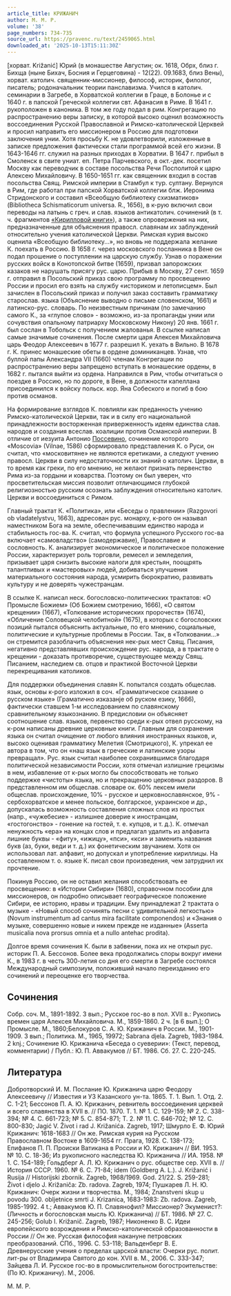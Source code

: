 ```yaml
---
article_title: КРИЖАНИЧ
author: М. М. Р.
volume: '38'
page_numbers: 734-735
source_url: https://pravenc.ru/text/2459065.html
downloaded_at: '2025-10-13T15:11:30Z'
---
```


[хорват. Križanić] Юрий (в монашестве Августин; ок. 1618, Обрх, близ г. Бихща (ныне Бихач, Босния и Герцеговина) - 12(22). 09.1683, близ Вены), хорват. католич. священник-миссионер, философ, историк, филолог, писатель; родоначальник теории панславизма. Учился в католич. семинарии в Загребе, в Хорватской коллегии в Граце, в Болонье и с 1640 г. в папской Греческой коллегии свт. Афанасия в Риме. В 1641 г. рукоположен в каноника. В том же году подал в рим. Конгрегацию по распространению веры записку, в которой высоко оценил возможность воссоединения Русской Православной и Римско-католической Церквей и просил направить его миссионером в Россию для подготовки заключения унии. Хотя просьбу К. не удовлетворили, изложенные в записке предложения фактически стали программой всей его жизни. В 1643-1646 гг. служил на разных приходах в Хорватии. В 1647 г. прибыл в Смоленск в свите униат. еп. Петра Парчевского, в окт.-дек. посетил Москву как переводчик в составе посольства Речи Посполитой к царю Алексею Михайловичу. В 1650-1651 гг. как священник входил в состав посольства Свящ. Римской империи в Стамбул к тур. султану. Вернулся в Рим, где работал при папской Хорватской коллегии блж. Иеронима Стридонского и составил «Всеобщую библиотеку схизматиков» (Bibliotheca Schismaticorum universa. R., 1656), в к-рую включил свои переводы на латынь с греч. и слав. языков антикатолич. сочинений (в т. ч. фрагментов [«Кирилловой книги»](<https://pravenc.ru/text/ Кирилловой книги .html>)), а также опровержения на них, предназначенные для объяснения правосл. славянам их заблуждений относительно учения католической Церкви. Римская курия высоко оценила «Всеобщую библиотеку...», но вновь не поддержала желание К. поехать в Россию. В 1658 г. через московского посланника в Вене он подал прошение о поступлении на царскую службу. Узнав о поражении русских войск в Конотопской битве (1659), призвал запорожских казаков не нарушать присягу рус. царю. Прибыв в Москву, 27 сент. 1659 г. отправил в Посольский приказ свою программу по просвещению России и просил его взять на службу «историком и летописцем». Был зачислен в Посольский приказ и получил заказ составить грамматику старослав. языка (Объяснение выводно о письме словенском, 1661) и латинско-рус. словарь. По неизвестным причинам (по замечанию самого К., за «глупое слово» - возможно, из-за пропаганды унии или сочувствия опальному патриарху Московскому Никону) 20 янв. 1661 г. был сослан в Тобольск с получением жалованья. В ссылке написал самые значимые сочинения. После смерти царя Алексея Михайловича царь Феодор Алексеевич в 1677 г. разрешил К. уехать в Вильно. В 1678 г. К. принес монашеские обеты в ордене доминиканцев. Узнав, что буллой папы Александра VII (1660) членам Конгрегации по распространению веры запрещено вступать в монашеские ордены, в 1682 г. пытался выйти из ордена. Направился в Рим, чтобы отчитаться о поездке в Россию, но по дороге, в Вене, в должности капеллана присоединился к войску польск. кор. Яна Собеского и погиб в бою против османов.

На формирование взглядов К. повлияли как преданность учению Римско-католической Церкви, так и в силу его национальной принадлежности восторженная приверженность идеям единства слав. народов и создания всеслав. коалиции против Османской империи. В отличие от иезуита Антонио [Поссевино](https://pravenc.ru/text/Поссевино.html), сочинение которого «Moscovia» (Vilnae, 1586) сформировало представления К. о Руси, он считал, что «московитяне» не являются еретиками, а следуют учению правосл. Церкви в силу недостаточности их знаний о католич. Церкви, в то время как греки, по его мнению, не желают признать первенство Рима из-за гордыни и коварства. Поэтому он был уверен, что просветительская миссия позволит отличающимся глубокой религиозностью русским осознать заблуждения относительно католич. Церкви и воссоединиться с Римом.

Главный трактат К. «Политика», или «Беседы о правлении» (Razgovori ob vladatelystvu, 1663), адресован рус. монарху, к-рого он называл наместником Бога на земле, обеспечивавшим единство народа и стабильность гос-ва. К. считал, что формула успешного Русского гос-ва включает «самовладство» (самодержавие), Православие и сословность. К. анализирует экономическое и политическое положение России, характеризует роль торговли, ремесел и земледелия, призывает царя снизить высокие налоги для крестьян, поощрять талантливых и «мастеровых» людей, добиваться улучшения материального состояния народа, усмирить бюрократию, развивать культуру и не доверять чужестранцам.

В ссылке К. написал неск. богословско-политических трактатов: «О Промысле Божием» (Об Божием смотрению, 1666), «О святом крещении» (1667), «Толкование исторических пророчеств» (1674), «Обличение Соловецкой челобитной» (1675), в которых с богословских позиций пытался объяснить актуальные, по его мнению, социальные, политические и культурные проблемы в России. Так, в «Толковании...» он стремится разоблачить объяснения нек-рых мест Свящ. Писания, негативно представлявших происхождение рус. народа, а в трактате о крещении - доказать противоречие, существующее между Свящ. Писанием, наследием св. отцов и практикой Восточной Церкви перекрещивания католиков.

Для поддержки объединения славян К. попытался создать общеслав. язык, основы к-рого изложил в соч. «Грамматическое сказание о русском языке» (Граматично изказанjе об руском езику, 1666), фактически ставшем 1-м исследованием по славянскому сравнительному языкознанию. В предисловии он объясняет соотношение слав. языков, первенство среди к-рых отвел русскому, на к-ром написаны древние церковные книги. Главным для сохранения языка он считал очищение от любого влияния иностранных языков, и, высоко оценивая грамматику Мелетия (Смотрицкого), К. упрекал ее автора в том, что он «наш язык в греческие и латинские узоры превращал». Рус. язык считал наиболее сохранившимся благодаря политической независимости России, хотя отмечал излишние грецизмы в нем, избавление от к-рых могло бы способствовать не только поддержке «чистоты» языка, но и прекращению церковных раздоров. В представленном им общеслав. словаре ок. 60% лексем имели общеслав. происхождение, 10% - русское и церковнославянское, 9% - сербохорватское и менее польское, болгарское, украинское и др., допускалась возможность составления сложных слов из простых (напр., «чужебесие» - излишнее доверие к иностранцам, «гостогонство» - гонение на гостей, т. е. купцов, и т. д.). К. отмечал ненужность «ера» на концах слов и предлагал удалить из алфавита лишние буквы - «фиту», «ижицу», «пси», «кси» и заменить названия букв (аз, буки, веди и т. д.) их фонетическим звучанием. Хотя он использовал лат. алфавит, но допускал и употребление кириллицы. На составленном т. о. языке К. писал свои произведения, чем затруднил их прочтение.

Покинув Россию, он не оставил желания способствовать ее просвещению: в «Истории Сибири» (1680), справочном пособии для миссионеров, он подробно описывает географическое положение Сибири, ее историю, нравы и традиции. Ему принадлежат 2 трактата о музыке - «Новый способ сочинять песни с удивительной легкостью» (Novum instrumentum ad cantus mira facilitate componendos) и «Знания о музыке, совершенно новые и никем прежде не изданные» (Asserta musicalia nova prorsus omnia et a nullo antehac prodita).

Долгое время сочинения К. были в забвении, пока их не открыл рус. историк П. А. Бессонов. Более века продолжались споры вокруг имени К., в 1983 г. в честь 300-летия со дня его смерти в Загребе состоялся Международный симпозиум, положивший начало переизданию его сочинений и переоценке его творчества.

## Сочинения

Собр. соч. М., 1891-1892. 3 вып.; Русское гос-во в пол. XVII в.: Рукопись времен царя Алексея Михайловича. М., 1859-1860. 2 ч. [в 6 вып.]; О Промысле. М., 1860;Белокуров С. А. Ю. Крижанич в России. М., 1901-1909. 3 вып.; Политика. М., 1965, 19972; Sabrana djela. Zagreb, 1983-1984. 2 knj.; Сочинение Ю. Крижанича «Беседа о суеверии»: (Текст, перевод, комментарии) / Публ.: Ю. П. Аввакумов // БТ. 1986. Сб. 27. С. 220-245.

## Литература

Добротворский И. М. Послание Ю. Крижанича царю Феодору Алексеевичу // Известия и УЗ Казанского ун-та. 1865. Т. 1. Вып. 1. Отд. 2. С. 1-21; Бессонов П. А. Ю. Крижанич, ревнитель воссоединения церквей и всего славянства в XVII в. // ПО. 1870. Т. 1. № 1. С. 129-159; № 2. С. 338-394; № 4. С. 661-723; № 5. С. 854-871; Т. 2. № 11. С. 646-702; № 12. С. 800-830; Jagić V. Život i rad J. Križanića. Zagreb, 1917; Шмурло Е. Ф. Юрий Крижанич: 1618-1683 // Он же. Римская курия на Русском Православном Востоке в 1609-1654 гг. Прага, 1928. С. 138-173; Епифанов П. П. Происки Ватикана в России и Ю. Крижанич // ВИ. 1953. № 10. С. 18-36; Из рукописного наследства Ю. Крижанича // ИА. 1958. № 1. С. 154-189; Гольдберг А. Л. Ю. Крижанич о рус. обществе сер. XVII в. // История СССР. 1960. № 6. С. 71-84; idem (Goldberg A. L.). J. Križanić i Rusija // Historijski zbornik. Zagreb, 1968/1969. God. 21/22. S. 259-281; Život i djelo J. Križaniča: Zb. radova. Zagreb, 1974; Пушкарев Л. Н. Ю. Крижанич: Очерк жизни и творчества. М., 1984; Znanstveni skup u povodu 300. obljetnice smrti J. Krizanica, 1683-1983: Zb. radova. Zagreb, 1985-1992. 4 t.; Аввакумов Ю. П. Славянофил? Миссионер? Экуменист?: (Личность и богословская мысль Ю. Крижанича) // БТ. 1986. № 27. С. 245-256; Golub I. Križanič. Zagreb, 1987; Никоненко В. С. Идеи европейского возрождения и Римско-католической образованности в России // Он же. Русская философия накануне петровских преобразований. СПб., 1996. С. 53-118; Вальденберг В. Е. Древнерусские учения о пределах царской власти: Очерки рус. полит. лит-ры от Владимира Святого до кон. XVII в. М., 2006. С. 333-347; Зайцева Л. И. Русское гос-во в промыслительном богостроительстве: (По Ю. Крижаничу). М., 2006.

М. М. Р.

